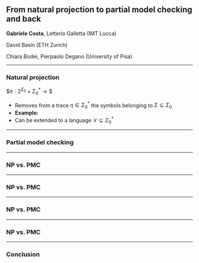 ## From natural projection to partial model checking and back

__**Gabriele Costa**__, Letterio Galletta (IMT Lucca) 

David Basin (ETH Zurich)

Chiara Bodei, Pierpaolo Degano (University of Pisa) 

---

### Natural projection 
$$\pi : 2^{\Sigma_0} \times \Sigma_0^\ast \rightarrow \$$

- Removes from a trace $\eta \in \Sigma_0^\ast$ the symbols belonging to $\Sigma \subseteq \Sigma_0$
- **Example:** 
- Can be extended to a language $\mathcal{L} \subseteq \Sigma_0^\ast$



---

### Partial model checking


---

### NP vs. PMC


---


### NP vs. PMC


---


### NP vs. PMC


---


### NP vs. PMC


---

### Conclusion
<!--stackedit_data:
eyJoaXN0b3J5IjpbLTgzNDc3NTQ2OF19
-->